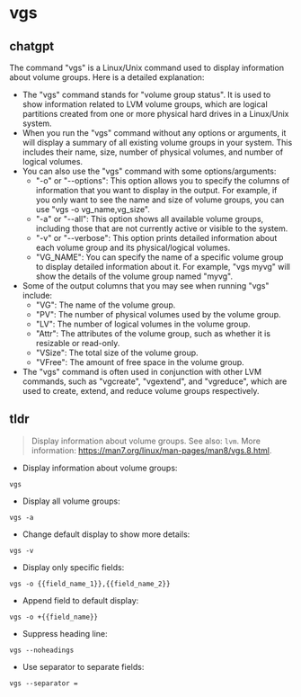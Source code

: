 # vgs 
## chatgpt 
The command "vgs" is a Linux/Unix command used to display information about volume groups. Here is a detailed explanation:

- The "vgs" command stands for "volume group status". It is used to show information related to LVM volume groups, which are logical partitions created from one or more physical hard drives in a Linux/Unix system.
- When you run the "vgs" command without any options or arguments, it will display a summary of all existing volume groups in your system. This includes their name, size, number of physical volumes, and number of logical volumes.
- You can also use the "vgs" command with some options/arguments:
  - "-o" or "--options": This option allows you to specify the columns of information that you want to display in the output. For example, if you only want to see the name and size of volume groups, you can use "vgs -o vg_name,vg_size".
  - "-a" or "--all": This option shows all available volume groups, including those that are not currently active or visible to the system.
  - "-v" or "--verbose": This option prints detailed information about each volume group and its physical/logical volumes.
  - "VG_NAME": You can specify the name of a specific volume group to display detailed information about it. For example, "vgs myvg" will show the details of the volume group named "myvg".
- Some of the output columns that you may see when running "vgs" include:
  - "VG": The name of the volume group.
  - "PV": The number of physical volumes used by the volume group.
  - "LV": The number of logical volumes in the volume group.
  - "Attr": The attributes of the volume group, such as whether it is resizable or read-only.
  - "VSize": The total size of the volume group.
  - "VFree": The amount of free space in the volume group.
- The "vgs" command is often used in conjunction with other LVM commands, such as "vgcreate", "vgextend", and "vgreduce", which are used to create, extend, and reduce volume groups respectively. 

## tldr 
 
> Display information about volume groups.
> See also: `lvm`.
> More information: <https://man7.org/linux/man-pages/man8/vgs.8.html>.

- Display information about volume groups:

`vgs`

- Display all volume groups:

`vgs -a`

- Change default display to show more details:

`vgs -v`

- Display only specific fields:

`vgs -o {{field_name_1}},{{field_name_2}}`

- Append field to default display:

`vgs -o +{{field_name}}`

- Suppress heading line:

`vgs --noheadings`

- Use separator to separate fields:

`vgs --separator =`
